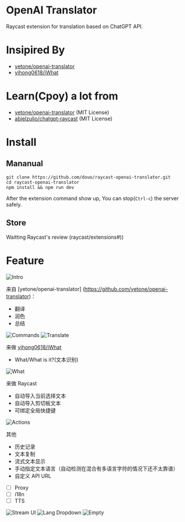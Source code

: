 # OpenAI Translator

Raycast extension for translation based on ChatGPT API.

# Insipired By

- [yetone/openai-translator](https://github.com/yetone/openai-translator)
- [yihong0618/iWhat](https://github.com/yihong0618/iWhat)

# Learn(Cpoy) a lot from

- [yetone/openai-translator](https://github.com/yetone/openai-translator) (MIT License)
- [abielzulio/chatgpt-raycast](https://github.com/abielzulio/chatgpt-raycast) (MIT License)

# Install

## Mananual

``` shell
git clone https://github.com/douo/raycast-openai-translator.git
cd raycast-openai-translator
npm install && npm run dev
```

After the extension command show up, You can stop(`Ctrl-c`) the server safely.

## Store

Waitting  Raycast's review (raycast/extensions#))

# Feature

![Intro](metadata/configuration.png)

来自 [yetone/openai-translator] (https://github.com/yetone/openai-translator)：

- 翻译
- 润色
- 总结

![Commands](metadata/commands.png)
![Translate](metadata/translate.png)

来做 [yihong0618/iWhat](https://github.com/yihong0618/iWhat)

- What/What is it?(文本识别)

![What](metadata/what-zh.png)

来做 Raycast

- 自动导入当前选择文本
- 自动导入剪切板文本
- 可绑定全局快捷键

![Actions](metadata/actions.png)


其他

- 历史记录
- 文本复制
- 流式文本显示
- 手动指定文本语言（自动检测在混合有多语言字符的情况下还不太靠谱）
- 自定义 API URL
- [ ] Proxy
- [ ] i18n
- [ ] TTS

![Stream UI](metadata/stream-text.png)
![Lang Dropdown](metadata/lang-dropdown.png)
![Empty](metadata/empty.png)
